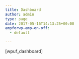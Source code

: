 ```yaml
---
title: Dashboard
author: admin
type: page
date: 2017-05-16T14:13:25+00:00
ampforwp-amp-on-off:
  - default

---
```

[wpuf_dashboard]